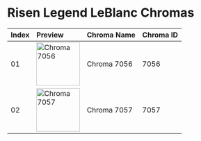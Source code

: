 # Risen Legend LeBlanc Chromas

| Index | Preview | Chroma Name | Chroma ID |
|:---|:---|:---|:---|
| 01 | <img src='https://raw.communitydragon.org/latest/plugins/rcp-be-lol-game-data/global/default/v1/champion-chroma-images/7/7056.png' alt='Chroma 7056' width='100'> | Chroma 7056 | 7056 |
| 02 | <img src='https://raw.communitydragon.org/latest/plugins/rcp-be-lol-game-data/global/default/v1/champion-chroma-images/7/7057.png' alt='Chroma 7057' width='100'> | Chroma 7057 | 7057 |
